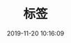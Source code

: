 ---
title: 标签
layout: tags
date: 2019-11-20 10:16:09
comments: false
banner:
  bannerText: The article archive
  bannerTitle: 云间连下榻，<br>天上接行杯。
---